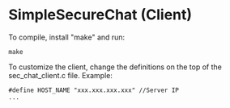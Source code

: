 <h1>SimpleSecureChat (Client)</h1>

To compile, install "make" and run:

    make
    
To customize the client, change the definitions on the top of the sec_chat_client.c file. Example:

    #define HOST_NAME "xxx.xxx.xxx.xxx" //Server IP
    ...

